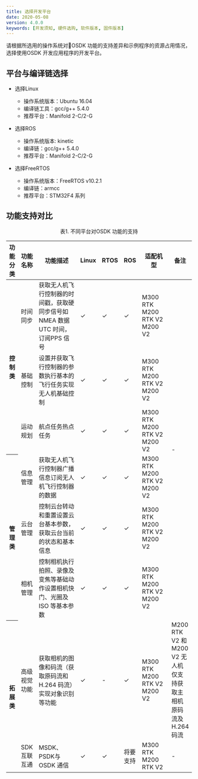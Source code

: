 ```yaml
---
title: 选择开发平台
date: 2020-05-08
version: 4.0.0
keywords: [开发须知, 硬件选购, 软件版本, 固件版本]
---
```

请根据所选用的操作系统对OSDK 功能的支持差异和示例程序的资源占用情况，选择使用OSDK 开发应用程序的开发平台。

## 平台与编译链选择
* 选择Linux
   * 操作系统版本：Ubuntu 16.04
   * 编译链工具：gcc/g++ 5.4.0
   * 推荐平台：Manifold 2-C/2-G

* 选择ROS 
   * 操作系统版本: kinetic
   * 编译链：gcc/g++ 5.4.0
   * 推荐平台：Manifold 2-C/2-G

* 选择FreeRTOS
   * 操作系统版本：FreeRTOS v10.2.1
   * 编译链：armcc
   * 推荐平台：STM32F4 系列

## 功能支持对比
<div>
<div style="text-align: center"><p>表1. 不同平台对OSDK 功能的支持 </p></div>
<table>
<thead>
   <th>功能分类</th>
   <th>功能名称</th>
   <th width=200>功能描述</th>
   <th>Linux</th>
   <th>RTOS</th>
   <th>ROS</th>
   <th width=120>适配机型</th>
   <th>备注</th>
</thead>
<tbody>
    <tr>
    <tr>
    <th rowspan="3">控制类</th>
     <td>时间同步</td>
     <td>获取无人机飞行控制器的时间戳，获取硬同步信号如NMEA 数据UTC 时间，订阅PPS 信号</td>
     <td>✓</td>
     <td>✓</td>
     <td>✓</td>
     <td> M300 RTK</br>M200 RTK V2</br>M200 V2</td>
     <td rowspan="6">-</td>
    </tr>
    <tr>
     <td>基础控制</td>
     <td>设置并获取飞行控制器的参数执行基本的飞行任务实现无人机基础控制</td>
     <td>✓</td>
     <td>✓</td>
     <td>✓</td>
     <td>M300 RTK</br>M200 RTK V2</br>M200 V2</td>
    </tr>
      <tr>
      <td>运动规划</td>
      <td>航点任务热点任务</td>
      <td>✓</td>
      <td>✓</td>
      <td>✓</td>
      <td>M300 RTK</br>M200 RTK V2</br>M200 V2</td>
    </tr>
    <tr>
      <th rowspan="3">管理类</th>
      <td>信息管理</td>
      <td>获取无人机飞行控制器广播信息订阅无人机飞行控制器的数据</td>
      <td>✓</td>
      <td>✓</td>
      <td>✓</td>
      <td>M300 RTK</br>M200 RTK V2</br>M200 V2</td>
    </tr>
    <tr>
     <td>云台管理</td>
     <td>控制云台转动和重置设置云台基本参数，获取云台当前的状态和基本信息</td>
     <td>✓</td>
     <td>✓</td>
     <td>✓</td>
     <td>M300 RTK</br>M200 RTK V2</br>M200 V2</td>
    </tr>
    <tr>
     <td>相机管理</td>
     <td>控制相机执行拍照、录像及变焦等基础动作设置相机快门、光圈及ISO 等基本参数</td>
     <td>✓</td>
     <td>✓</td>
     <td>✓</td>
     <td> M300 RTK</br>M200 RTK V2</br>M200 V2</td>
    </tr>
    <tr>
      <th rowspan="3">拓展类</th>
      <td>高级视觉功能</td>
      <td>获取相机的图像和码流（获取原码流和H.264 码流）实现对象识别等功能</td>
      <td>✓</td>
      <td>-</td>
      <td>✓</td>
      <td> M300 RTK</br>M200 RTK V2</br>M200 V2</td>
      <td>M200 RTK V2 和M200 V2 无人机仅支持获取主相机原码流及H.264 码流</td>
    </tr>
        <tr>
      <td>SDK 互联互通</td>
      <td>MSDK、PSDK与OSDK 通信</td>
      <td>✓</td>
      <td>✓</td>
      <td>将要支持</td>
      <td>M300 RTK</br>M200 RTK V2</br></td>
      <td >-</td>
    </tr>
</tbody>
</table>
</div>

